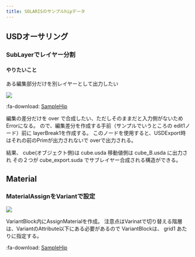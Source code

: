```yaml
---
title: SOLARISのサンプルhipデータ
---
```


## USDオーサリング

### SubLayerでレイヤー分割

#### やりたいこと

ある編集部分だけを別レイヤーとして出力したい

![](https://gyazo.com/61ed9dd0f5db8eeae9c187d65d04c328.png)

:fa-download: [SampleHip](https://1drv.ms/u/s!AlUBmJYsMwMhhOZmr5VyTeeRR26_DA?e=3SPKki)

編集の差分だけを over で合成したい、ただしそのままだと入力側がないためErrorになる。
ので、編集差分を作成する手前（サンプルでいうところの edit1ノード）前に
layerBreak1を作成する。
このノードを使用すると、USDExport時はそれの前のPrimが出力されないで
overで出力される。

結果、 cube(オブジェクト側)は cube.usda 移動値側は cube_B.usda に出力され
その２つが cube_export.suda でサブレイヤー合成される構造ができる。

## Material

### MaterialAssignをVariantで設定

![](https://gyazo.com/c8aba76afc6fc4be3570f79546e96bae.png)

VariantBlock内にAssignMaterialを作成。
注意点はVarinatで切り替える階層は、VariantのAttribute以下にある必要があるので
VariantBlockは、 grid1 あたりに指定する。

:fa-download: [SampleHip](https://1drv.ms/u/s!AlUBmJYsMwMhhOZk4NQ3UT8yrcD3Yg?e=ixIyWT)
